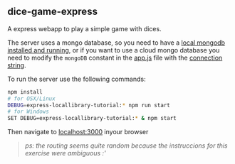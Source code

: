 ## dice-game-express

A express webapp to play a simple game with dices.

The server uses a mongo database, so you need to have a [local mongodb installed and running](https://www.mongodb.com/docs/manual/administration/install-community/), or if you want to use a cloud mongo database you need to modify the `mongoDB` constant in the [app.js](./app.js) file with the [connection string](https://www.mongodb.com/docs/atlas/driver-connection/).

To run the server use the following commands:
```sh
npm install
# for OSX/Linux
DEBUG=express-locallibrary-tutorial:* npm run start
# for Windows
SET DEBUG=express-locallibrary-tutorial:* & npm start
```
Then navigate to [localhost:3000](localhost:3000) inyour browser

> _ps: the routing seems quite random because the instruccions for this exercise were ambiguous :'_